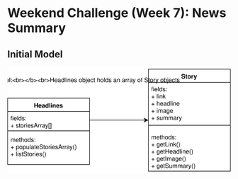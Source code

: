 # Weekend Challenge (Week 7): News Summary

## Initial Model

![initial model](./images/news-summary.svg)